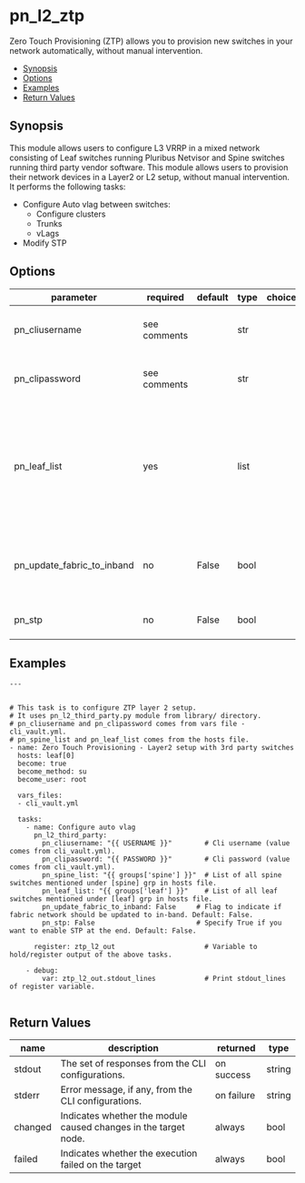 # pn_l2_ztp

 Zero Touch Provisioning (ZTP) allows you to provision new switches in your network automatically, without manual intervention.

 - [Synopsis](#synopsis)
 - [Options](#options)
 - [Examples](#examples)
 - [Return Values](#return-values)

## Synopsis

  This module allows users to configure L3 VRRP in a mixed network consisting of Leaf switches running Pluribus Netvisor and Spine switches running third party vendor software. This module allows users to provision their network devices in a Layer2 or L2 setup, without manual intervention. It performs the following tasks:
  
 - Configure Auto vlag between switches: 
   - Configure clusters
   - Trunks
   - vLags 
 - Modify STP
      
## Options

| parameter        | required       | default       | type        | choices       | comments                                                   |
|------------------|----------------|---------------|-------------|---------------|------------------------------------------------------------|
| pn_cliusername   | see comments   |               | str         |               | Provide login username if user is not root.                |
| pn_clipassword   | see comments   |               | str         |               | Provide login password if user is not root.                |
| pn_leaf_list     | yes            |               | list        |               | Specify the list of Leaf switches listed under the [leaf] group in hosts file. Can be obtained from the hosts file using `"{{ groups['leaf'] }}"` filter. |
| pn_update_fabric_to_inband | no   | False         | bool        |               | Flag to indicate if fabric network should be updated to in-band or not. |
| pn_stp | no | False | bool | | Flag to enable STP at the end. |


## Examples

```
---


# This task is to configure ZTP layer 2 setup.
# It uses pn_l2_third_party.py module from library/ directory.
# pn_cliusername and pn_clipassword comes from vars file - cli_vault.yml.
# pn_spine_list and pn_leaf_list comes from the hosts file.
- name: Zero Touch Provisioning - Layer2 setup with 3rd party switches
  hosts: leaf[0]
  become: true
  become_method: su
  become_user: root

  vars_files:
  - cli_vault.yml

  tasks:
    - name: Configure auto vlag
      pn_l2_third_party:
        pn_cliusername: "{{ USERNAME }}"        # Cli username (value comes from cli_vault.yml).
        pn_clipassword: "{{ PASSWORD }}"        # Cli password (value comes from cli_vault.yml).
        pn_spine_list: "{{ groups['spine'] }}"  # List of all spine switches mentioned under [spine] grp in hosts file.
        pn_leaf_list: "{{ groups['leaf'] }}"    # List of all leaf switches mentioned under [leaf] grp in hosts file.
        pn_update_fabric_to_inband: False     # Flag to indicate if fabric network should be updated to in-band. Default: False.
        pn_stp: False                         # Specify True if you want to enable STP at the end. Default: False.

      register: ztp_l2_out                      # Variable to hold/register output of the above tasks.

    - debug:
        var: ztp_l2_out.stdout_lines            # Print stdout_lines of register variable.
  
```

## Return Values

| name | description | returned | type |
|--------|------------|----------|---------|
| stdout | The set of responses from the CLI configurations. | on success | string |
| stderr | Error message, if any, from the CLI configurations. | on failure | string |
| changed | Indicates whether the module caused changes in the target node.| always | bool |
| failed | Indicates whether the execution failed on the target | always | bool |
